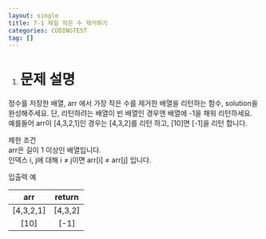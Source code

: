 ```yaml
---
layout: single
title: 7-1 제일 작은 수 제거하기
categories: CODINGTEST
tag: []
---
```


1. # 문제 설명
정수를 저장한 배열, arr 에서 가장 작은 수를 제거한 배열을 리턴하는 함수, solution을 완성해주세요. 단, 리턴하려는 배열이 빈 배열인 경우엔 배열에 -1을 채워 리턴하세요. 예를들어 arr이 [4,3,2,1]인 경우는 [4,3,2]를 리턴 하고, [10]면 [-1]을 리턴 합니다.

제한 조건   
arr은 길이 1 이상인 배열입니다.   
인덱스 i, j에 대해 i ≠ j이면 arr[i] ≠ arr[j] 입니다.   

입출력 예

|    arr  |  return |
|:-------:|:-------:|
|[4,3,2,1]| [4,3,2] |
|   [10]  |   [-1]  |



	
	